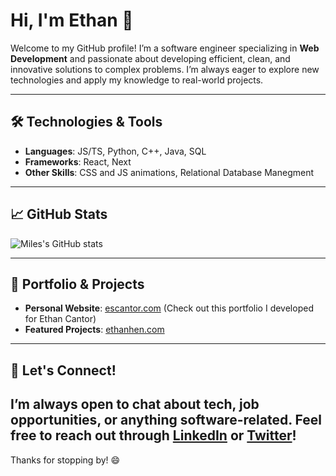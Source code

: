 # Hi, I'm Ethan 👋

Welcome to my GitHub profile! I’m a software engineer specializing in **Web Development** and passionate about developing efficient, clean, and innovative solutions to complex problems. 
I’m always eager to explore new technologies and apply my knowledge to real-world projects.

---

## 🛠 Technologies & Tools
- **Languages**: JS/TS, Python, C++, Java, SQL
- **Frameworks**: React, Next
- **Other Skills**: CSS and JS animations, Relational Database Manegment

---

## 📈 GitHub Stats
![Miles's GitHub stats](https://github-readme-stats.vercel.app/api?username=EthanCantor&show_icons=true&theme=radical)

---

## 🔗 Portfolio & Projects
- **Personal Website**: [escantor.com](https://escantor.com) (Check out this portfolio I developed for Ethan Cantor)
- **Featured Projects**: [ethanhen.com](https://github.com/ethancantor/ethanhen.com)

---

## 💬 Let's Connect!
I’m always open to chat about tech, job opportunities, or anything software-related. Feel free to reach out through [LinkedIn](https://www.linkedin.com/in/ethan-cantor99/) or [Twitter](https://x.com/seeescape)!
---

Thanks for stopping by! 😄
